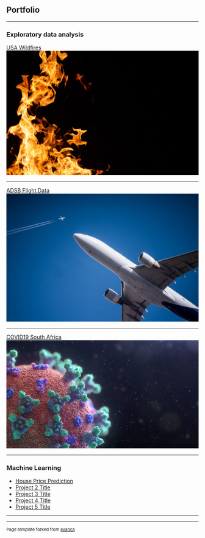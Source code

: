 ## Portfolio

---

### Exploratory data analysis 

[USA Wildfires](/USA_WildFires)
<img src="images/megan-lee-IdrTFuebEK4-unsplash.jpg?raw=true"/>

---
[ADSB Flight Data](/pdf/sample_presentation.pdf)
<img src="images/samuel-s-photos-CBPsOKHlTHg-unsplash.jpg?raw=true"/>

---
[COVID19 South Africa](/COVID19_RSA)
<img src="images/fusion-medical-animation-EAgGqOiDDMg-unsplash.jpg?raw=true"/>

---

### Machine Learning 

- [House Price Prediction](http://example.com/)
- [Project 2 Title](http://example.com/)
- [Project 3 Title](http://example.com/)
- [Project 4 Title](http://example.com/)
- [Project 5 Title](http://example.com/)

---




---
<p style="font-size:11px">Page template forked from <a href="https://github.com/evanca/quick-portfolio">evanca</a></p>
<!-- Remove above link if you don't want to attibute -->
